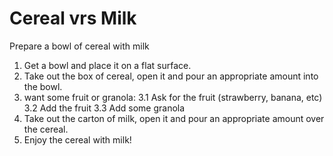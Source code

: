 # Cereal vrs Milk

Prepare a bowl of cereal with milk


1. Get a bowl and place it on a flat surface.
2. Take out the box of cereal, open it and pour an appropriate amount into the bowl.
3. want some fruit or granola:
3.1 Ask for the fruit (strawberry, banana, etc)
3.2 Add the fruit
3.3 Add some granola 
5. Take out the carton of milk, open it and pour an appropriate amount over the cereal.
6. Enjoy the cereal with milk!



 
	
